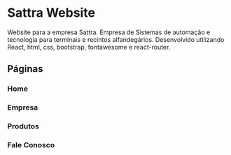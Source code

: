 # Sattra Website
 Website para a empresa Sattra. Empresa de Sistemas de automação e tecnologia para terminais e recintos alfandegários. Desenvolvido utilizando React, html, css, bootstrap, fontawesome e react-router.
 
 ## Páginas
 
 ### Home
 
 ### Empresa
 
 ### Produtos
 
 ### Fale Conosco
 
